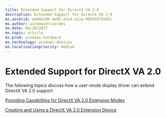 ```yaml
---
title: Extended Support for DirectX VA 2.0
description: Extended Support for DirectX VA 2.0
ms.assetid: ae68e1d6-4e05-41c4-a11e-90b916f9e02c
ms.author: windowsdriverdev
ms.date: 04/20/2017
ms.topic: article
ms.prod: windows-hardware
ms.technology: windows-devices
ms.localizationpriority: medium
---
```


# Extended Support for DirectX VA 2.0


The following topics discuss how a user-mode display driver can extend DirectX VA 2.0 support:

[Providing Capabilities for DirectX VA 2.0 Extension Modes](providing-capabilities-for-directx-va-2-0-extension-modes.md)

[Creating and Using a DirectX VA 2.0 Extension Device](creating-and-using-a-directx-va-2-0-extension-device.md)

 

 





